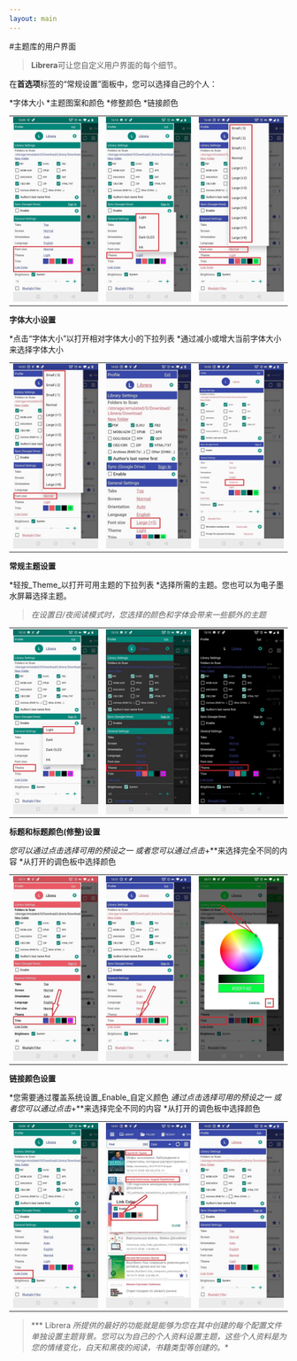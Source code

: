 ```yaml
---
layout: main
---
```


#主题库的用户界面

> **Librera**可让您自定义用户界面的每个细节。

在**首选项**标签的“常规设置”面板中，您可以选择自己的个人：

*字体大小
*主题图案和颜色
*修整颜色
*链接颜色

||||
|-|-|-|
|![](1.jpg)|![](2.jpg)|![](3.jpg)|

**字体大小设置**

*点击“字体大小”以打开相对字体大小的下拉列表
*通过减小或增大当前字体大小来选择字体大小

||||
|-|-|-|
|![](34.jpg)|![](32.jpg)|![](33.jpg)|

**常规主题设置**

*轻按_Theme_以打开可用主题的下拉列表
*选择所需的主题。您也可以为电子墨水屏幕选择主题。

> _在设置日/夜阅读模式时，您选择的颜色和字体会带来一些额外的主题_

||||
|-|-|-|
|![](21.jpg)|![](22.jpg)|![](23.jpg)|

**标题和标题颜色(修整)设置**

*您可以通过点击选择可用的预设之一
*或者您可以通过点击**+**来选择完全不同的内容
*从打开的调色板中选择颜色

||||
|-|-|-|
|![](11.jpg)|![](12.jpg)|![](13.jpg)|

**链接颜色设置**

*您需要通过覆盖系统设置_Enable_自定义颜色
*通过点击选择可用的预设之一
*或者您可以通过点击**+**来选择完全不同的内容
*从打开的调色板中选择颜色

||||
|-|-|-|
|![](41.jpg)|![](42.jpg)|![](43.jpg)|

> *** Librera *所提供的最好的功能就是能够为您在其中创建的每个配置文件单独设置主题背景。您可以为自己的个人资料设置主题，这些个人资料是为您的情绪变化，白天和黑夜的阅读，书籍类型等创建的。**

